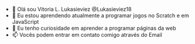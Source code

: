 - 👋 Olá sou Vitoria L. Lukasieviez @Lukasieviez18
- 👀 Eu estou aprendendo atualmente a programar jogos no Scratch e em JavaScript
- 🌱 Eu tenho curiosidade em aprender a programar páginas da web
- 📫 Vocês podem entrar em contato comigo através do Email

<!---
Lukasieviez18/Lukasieviez18 is a ✨ special ✨ repository because its `README.md` (this file) appears on your GitHub profile.
You can click the Preview link to take a look at your changes.
--->
